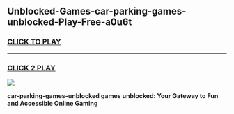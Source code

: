 
## Unblocked-Games-car-parking-games-unblocked-Play-Free-a0u6t
<h3>
<a href="https://premium76.site?title=car-parking-games-unblocked&ref=18A">CLICK TO PLAY</a></h3>
<hr>

<h3>
<a href="https://premium76.site?title=car-parking-games-unblocked&ref=18A">CLICK 2 PLAY</a>
  
</h3>

<a href="https://premium76.site?title=car-parking-games-unblocked&ref=18A"><img src="https://clearcache.store/games.png"></a>


**car-parking-games-unblocked games unblocked: Your Gateway to Fun and Accessible Online Gaming**
